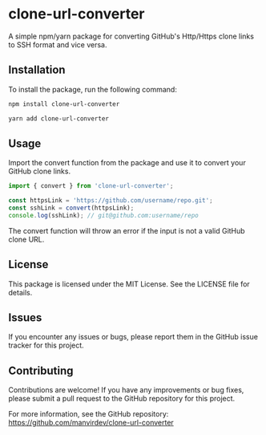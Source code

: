 # clone-url-converter

A simple npm/yarn package for converting GitHub's Http/Https clone links to SSH format and vice versa.

## Installation

To install the package, run the following command:

```bash
npm install clone-url-converter
```

```bash
yarn add clone-url-converter
```

## Usage
Import the convert function from the package and use it to convert your GitHub clone links.

```js
import { convert } from 'clone-url-converter';

const httpsLink = 'https://github.com/username/repo.git';
const sshLink = convert(httpsLink);
console.log(sshLink); // git@github.com:username/repo
```

The convert function will throw an error if the input is not a valid GitHub clone URL.

## License
This package is licensed under the MIT License. See the LICENSE file for details.

## Issues
If you encounter any issues or bugs, please report them in the GitHub issue tracker for this project.

## Contributing
Contributions are welcome! If you have any improvements or bug fixes, please submit a pull request to the GitHub repository for this project.

For more information, see the GitHub repository: https://github.com/manvirdev/clone-url-converter